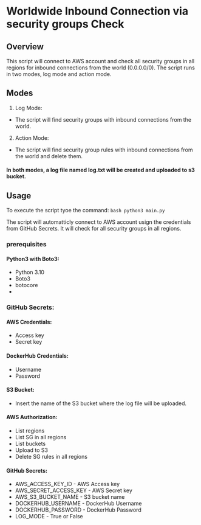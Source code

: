 # Worldwide Inbound Connection via security groups Check
## Overview
This script will connect to AWS account and check all security groups in all regions for inbound connections from the world (0.0.0.0/0). The script runs in two modes, log mode and action mode.

## Modes
1. Log Mode:
- The script will find security groups with inbound connections from the world.
2. Action Mode:
- The script will find security group rules with inbound connections from the world and delete them.

#### In both modes, a log file named log.txt will be created and uploaded to s3 bucket.

## Usage
To execute the script tyoe the command:
```bash python3 main.py ```

The script will automatticly connect to AWS account usign the credentials from GitHub Secrets.
It will check for all security groups in all regions.

### prerequisites

#### Python3 with Boto3:
- Python 3.10
- Boto3
- botocore
- 
### GitHub Secrets:

#### AWS Credentials:
- Access key 
- Secret key

#### DockerHub Credentials:
- Username
- Password
  
#### S3 Bucket:
- Insert the name of the S3 bucket where the log file will be uploaded.

#### AWS Authorization:
- List regions
- List SG in all regions
- List buckets
- Upload to S3
- Delete SG rules in all regions

#### GitHub Secrets:
- AWS_ACCESS_KEY_ID - AWS Access key 
- AWS_SECRET_ACCESS_KEY - AWS Secret key
- AWS_S3_BUCKET_NAME - S3 bucket name
- DOCKERHUB_USERNAME - DockerHub Username
- DOCKERHUB_PASSWORD - DockerHub Password
- LOG_MODE - True or False
